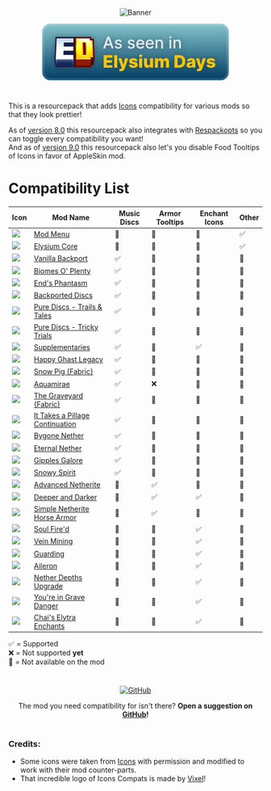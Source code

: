 <div align="center">

![Banner](https://cdn.modrinth.com/data/cached_images/b3f92110ea4e8737944f2160ad73b83246a05582_0.webp)

<a href="https://modrinth.com/modpack/elysium-days" target="_blank" rel="noopener noreferrer"> <img src="https://raw.githubusercontent.com/Fyoncle/Elysium-Days/ae9136ed921e408ba768262fb8afb24d9ad47d94/ed_vector.svg"> </a>

</div>

#

This is a resourcepack that adds [Icons](https://modrinth.com/resourcepack/icons) compatibility for various mods so that they look prettier!

As of [version 8.0](https://modrinth.com/resourcepack/icons-compats/version/8.0) this resourcepack also integrates with [Respackopts](https://modrinth.com/mod/respackopts) so you can toggle every compatibility you want!  
And as of [version 9.0](https://modrinth.com/resourcepack/icons-compats/version/9.0) this resourcepack also let's you disable Food Tooltips of Icons in favor of AppleSkin mod.

# Compatibility List

<!-- prettier-ignore-start -->

| Icon | Mod Name | Music Discs | Armor Tooltips | Enchant Icons | Other |
|------|----------|-------------|----------------|---------------|-------|
| <img src="https://cdn.modrinth.com/data/mOgUt4GM/1bfe2006b38340e9d064700e41adf84a8abb1bd4_96.webp" width="32"> | [Mod Menu](https://modrinth.com/mod/modmenu) | 🚫 | 🚫 | 🚫 | ✅ |
| <img src="https://cdn.modrinth.com/data/UCovMYfx/31be7cae9c78af7ce00417ba4f9670ed18c3bed1_96.webp" width="32"> | [Elysium Core](https://modrinth.com/mod/elysium-core) | 🚫 | 🚫 | 🚫 | ✅ |
| <img src="https://cdn.modrinth.com/data/6xwxDTgf/9c61bb3279148b1c783ffff89a5cf4cf6c1dd773_96.webp" width="32"> | [Vanilla Backport](https://modrinth.com/mod/vanillabackport) | ✅ | 🚫 | 🚫 | 🚫 |
| <img src="https://cdn.modrinth.com/data/HXF82T3G/ffb870e12c325b795d54833f8f899126553ef06f.png" width="32"> | [Biomes O' Plenty](https://modrinth.com/mod/biomes-o-plenty) | ✅ | 🚫 | 🚫 | 🚫 |
| <img src="https://cdn.modrinth.com/data/JGfljjtd/87262a2ee2887548c65e32e9462e15178abdcfa9_96.webp" width="32"> | [End's Phantasm](https://modrinth.com/mod/ends-phantasm) | ✅ | 🚫 | 🚫 | 🚫 |
| <img src="https://cdn.modrinth.com/data/W4vtjnfp/6f764f13c8e50c72e28d041e31afff57e3d69787_96.webp" width="32"> | [Backported Discs](https://modrinth.com/mod/backported-discs) | ✅ | 🚫 | 🚫 | 🚫 |
| <img src="https://cdn.modrinth.com/data/iSN6eXzl/4a4cf15fa372a119ac6342ef5435caf0272e2ac6.gif" width="32"> | [Pure Discs - Trails & Tales](https://modrinth.com/mod/purediscstrailstales) | ✅ | 🚫 | 🚫 | 🚫 |
| <img src="https://cdn.modrinth.com/data/W3alKOSq/5c7a7134e3c46ab3f269d812ef47a17f3730ba4b.gif" width="32"> | [Pure Discs - Tricky Trials](https://modrinth.com/mod/purediscstrickytrials) | ✅ | 🚫 | 🚫 | 🚫 |
| <img src="https://cdn.modrinth.com/data/fFEIiSDQ/e9f5f66fa3b67e54acb91258a1428d68311c58bc_96.webp" width="32"> | [Supplementaries](https://modrinth.com/mod/supplementaries) | ✅ | 🚫 | ✅ | 🚫 |
| <img src="https://cdn.modrinth.com/data/zi5opIfD/f728b8bfc8205fe5e508c055a03792acee65d003_96.webp" width="32"> | [Happy Ghast Legacy](https://modrinth.com/mod/happy-ghast-legacy) | ✅ | 🚫 | 🚫 | 🚫 |
| <img src="https://cdn.modrinth.com/data/HaIJSYr6/daef59825cebd044d07629c4befb18c86c476cae_96.webp" width="32"> | [Snow Pig (Fabric)](https://modrinth.com/mod/snowpig-fabric) | ✅ | 🚫 | 🚫 | 🚫 |
| <img src="https://cdn.modrinth.com/data/k23mNPhZ/a079cd089a737244861b41eea6c15b6e7091cc90_96.webp" width="32"> | [Aquamirae](https://modrinth.com/mod/aquamirae) | ✅ | ❌ | 🚫 | 🚫 |
| <img src="https://cdn.modrinth.com/data/QivVPB8W/0549285b940156bca595f49a05aaf22916e87b0f_96.webp" width="32"> | [The Graveyard (Fabric)](https://modrinth.com/mod/the-graveyard-fabric) | ✅ | 🚫 | 🚫 | 🚫 |
| <img src="https://cdn.modrinth.com/data/QOJOg1gE/305970c55e689be5950c9cdf60fa08c49c8cad7b_96.webp" width="32"> | [It Takes a Pillage Continuation](https://modrinth.com/mod/it-takes-a-pillage-continuation) | ✅ | 🚫 | 🚫 | 🚫 |
| <img src="https://cdn.modrinth.com/data/kt3BLgXB/6323060551684be5f2ec470fa4b5ec9fd25e7d29_96.webp" width="32"> | [Bygone Nether](https://modrinth.com/mod/bygone-nether) | ✅ | 🚫 | 🚫 | 🚫 |
| <img src="https://cdn.modrinth.com/data/s6R4jmL8/cd258579b012c6c7f9088538e88bff8245c6b63c_96.webp" width="32"> | [Eternal Nether](https://modrinth.com/mod/eternal-nether) | ✅ | 🚫 | 🚫 | 🚫 |
| <img src="https://cdn.modrinth.com/data/QYfKDJOV/72721f5d83b1c161068493763f072f43d535cc69_96.webp" width="32"> | [Gipples Galore](https://modrinth.com/mod/gipples-galore) | ✅ | 🚫 | 🚫 | 🚫 |
| <img src="https://cdn.modrinth.com/data/UiFDlI7w/1dd68c373faa090acd45e26ae3ad16bb3f33b094_96.webp" width="32"> | [Snowy Spirit](https://modrinth.com/mod/snowy-spirit) | ✅ | 🚫 | 🚫 | 🚫 |
| <img src="https://cdn.modrinth.com/data/CFX9ftUJ/a6ab22b94673ec7f080ab893bd3d120db7fa05c3_96.webp" width="32"> | [Advanced Netherite](https://modrinth.com/mod/advanced-netherite) | 🚫 | ✅ | 🚫 | 🚫 |
| <img src="https://cdn.modrinth.com/data/fnAffV0n/be8023f374038c6bd8a52a0e5b2cbc4eb1a37746_96.webp" width="32"> | [Deeper and Darker](https://modrinth.com/mod/deeperdarker) | 🚫 | ✅ | ✅ | 🚫 |
| <img src="https://cdn.modrinth.com/data/nDFVOeq7/84ae7ac113b56081e0d6da1e27acaa677f961e7e_96.webp" width="32"> | [Simple Netherite Horse Armor](https://modrinth.com/mod/simple-netherite-horse-armor) | 🚫 | ✅ | 🚫 | 🚫 |
| <img src="https://cdn.modrinth.com/data/d6MhxwRo/795574f9969110480d918301a159b24a7dd395ea_96.webp" width="32"> | [Soul Fire'd](https://modrinth.com/mod/soul-fire-d) | 🚫 | 🚫 | ✅ | 🚫 |
| <img src="https://cdn.modrinth.com/data/bRAPbNyF/35aee97b92478e08c3fd96ceed2d16c4f8d036b3.png" width="32"> | [Vein Mining](https://modrinth.com/mod/vein-mining) | 🚫 | 🚫 | ✅ | 🚫 |
| <img src="https://cdn.modrinth.com/data/aV1COQ7a/4c4ceb43a1588b9ddf7ff76c39358be1d58bdd66_96.webp" width="32"> | [Guarding](https://modrinth.com/mod/guarding) | 🚫 | 🚫 | ✅ | 🚫 |
| <img src="https://cdn.modrinth.com/data/b8kG1VGq/7ee046278d6884fe7fb7c4e72cf35eae22ecd4a2_96.webp" width="32"> | [Aileron](https://modrinth.com/mod/aileron) | 🚫 | 🚫 | ✅ | 🚫 |
| <img src="https://cdn.modrinth.com/data/vI1QKJro/e64111a7ee741940fdc5329b666a3b76845e461e_96.webp" width="32"> | [Nether Depths Upgrade](https://modrinth.com/mod/nether-depths-upgrade) | 🚫 | 🚫 | ✅ | 🚫 |
| <img src="https://cdn.modrinth.com/data/HnD1GX6e/a03a09e4f94b4b680b586df36c35dd68a10b187e_96.webp" width="32"> | [You're in Grave Danger](https://modrinth.com/mod/yigd) | 🚫 | 🚫 | ✅ | 🚫 |
| <img src="https://cdn.modrinth.com/data/kjeo1Vlk/af829c205fc3f0386eafb834304f3975b1559772.png" width="32"> | [Chai's Elytra Enchants](https://modrinth.com/mod/chais-elytra-enchants) | 🚫 | 🚫 | ✅ | 🚫 |

<!-- prettier-ignore-end -->

✅ = Supported  
❌ = Not supported **yet**  
🚫 = Not available on the mod

#

<div align="center">
<a href="https://github.com/Fyoncle/Icons-Compats" rel="noopener nofollow ugc">
<img src="https://wsrv.nl/?url=https://i.ibb.co/N9s5hz1/github.png" alt="GitHub"></a> 
  
The mod you need compatibility for isn't there? **Open a suggestion on [GitHub](https://github.com/Fyoncle/Icons-Compats/issues/new?template=feature_request.yml)!**
</div>

#

### Credits:

- Some icons were taken from [Icons](https://modrinth.com/resourcepack/icons) with permission and modified to work with their mod counter-parts.
- That incredible logo of Icons Compats is made by [Vixel](https://modrinth.com/user/Vixel)!

